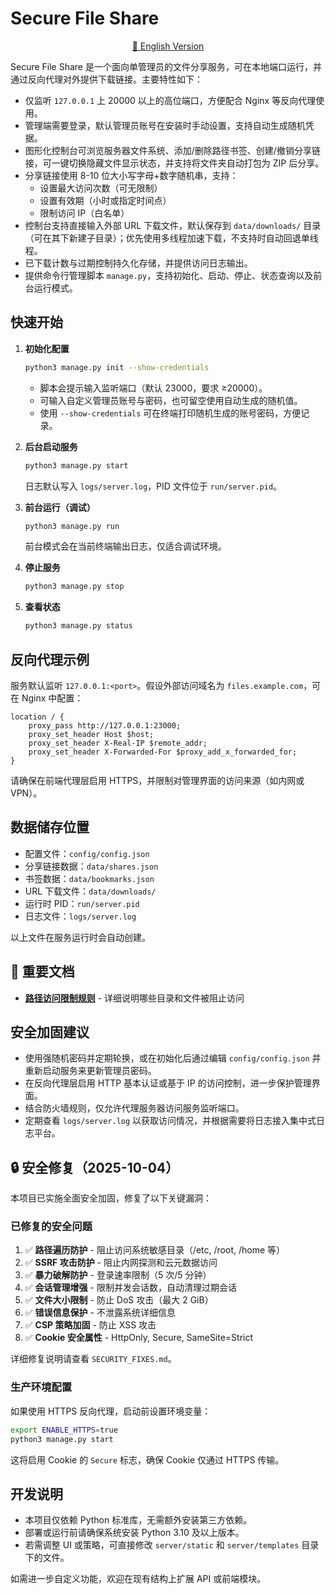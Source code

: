 # Secure File Share

<div align="center">
  <a href="README-EN.md">📖 English Version</a></sub>
</div>

Secure File Share 是一个面向单管理员的文件分享服务，可在本地端口运行，并通过反向代理对外提供下载链接。主要特性如下：

- 仅监听 `127.0.0.1` 上 20000 以上的高位端口，方便配合 Nginx 等反向代理使用。
- 管理端需要登录，默认管理员账号在安装时手动设置，支持自动生成随机凭据。
- 图形化控制台可浏览服务器文件系统、添加/删除路径书签、创建/撤销分享链接，可一键切换隐藏文件显示状态，并支持将文件夹自动打包为 ZIP 后分享。
- 分享链接使用 8-10 位大小写字母+数字随机串，支持：
  - 设置最大访问次数（可无限制）
  - 设置有效期（小时或指定时间点）
  - 限制访问 IP（白名单）
- 控制台支持直接输入外部 URL 下载文件，默认保存到 `data/downloads/` 目录（可在其下新建子目录）；优先使用多线程加速下载，不支持时自动回退单线程。
- 已下载计数与过期控制持久化存储，并提供访问日志输出。
- 提供命令行管理脚本 `manage.py`，支持初始化、启动、停止、状态查询以及前台运行模式。

## 快速开始

1. **初始化配置**

   ```bash
   python3 manage.py init --show-credentials
   ```

   - 脚本会提示输入监听端口（默认 23000，要求 ≥20000）。
   - 可输入自定义管理员账号与密码，也可留空使用自动生成的随机值。
   - 使用 `--show-credentials` 可在终端打印随机生成的账号密码，方便记录。

2. **后台启动服务**

   ```bash
   python3 manage.py start
   ```

   日志默认写入 `logs/server.log`，PID 文件位于 `run/server.pid`。

3. **前台运行（调试）**

   ```bash
   python3 manage.py run
   ```

   前台模式会在当前终端输出日志，仅适合调试环境。

4. **停止服务**

   ```bash
   python3 manage.py stop
   ```

5. **查看状态**

   ```bash
   python3 manage.py status
   ```

## 反向代理示例

服务默认监听 `127.0.0.1:<port>`。假设外部访问域名为 `files.example.com`，可在 Nginx 中配置：

```nginx
location / {
    proxy_pass http://127.0.0.1:23000;
    proxy_set_header Host $host;
    proxy_set_header X-Real-IP $remote_addr;
    proxy_set_header X-Forwarded-For $proxy_add_x_forwarded_for;
}
```

请确保在前端代理层启用 HTTPS，并限制对管理界面的访问来源（如内网或 VPN）。

## 数据储存位置

- 配置文件：`config/config.json`
- 分享链接数据：`data/shares.json`
- 书签数据：`data/bookmarks.json`
- URL 下载文件：`data/downloads/`
- 运行时 PID：`run/server.pid`
- 日志文件：`logs/server.log`

以上文件在服务运行时会自动创建。

## 📖 重要文档

- **[路径访问限制规则](BLOCKED_PATHS.md)** - 详细说明哪些目录和文件被阻止访问

## 安全加固建议

- 使用强随机密码并定期轮换，或在初始化后通过编辑 `config/config.json` 并重新启动服务来更新管理员密码。
- 在反向代理层启用 HTTP 基本认证或基于 IP 的访问控制，进一步保护管理界面。
- 结合防火墙规则，仅允许代理服务器访问服务监听端口。
- 定期查看 `logs/server.log` 以获取访问情况，并根据需要将日志接入集中式日志平台。

## 🔒 安全修复（2025-10-04）

本项目已实施全面安全加固，修复了以下关键漏洞：

### 已修复的安全问题

1. ✅ **路径遍历防护** - 阻止访问系统敏感目录（/etc, /root, /home 等）
2. ✅ **SSRF 攻击防护** - 阻止内网探测和云元数据访问
3. ✅ **暴力破解防护** - 登录速率限制（5 次/5 分钟）
4. ✅ **会话管理增强** - 限制并发会话数，自动清理过期会话
5. ✅ **文件大小限制** - 防止 DoS 攻击（最大 2 GiB）
6. ✅ **错误信息保护** - 不泄露系统详细信息
7. ✅ **CSP 策略加固** - 防止 XSS 攻击
8. ✅ **Cookie 安全属性** - HttpOnly, Secure, SameSite=Strict

详细修复说明请查看 `SECURITY_FIXES.md`。

### 生产环境配置

如果使用 HTTPS 反向代理，启动前设置环境变量：

```bash
export ENABLE_HTTPS=true
python3 manage.py start
```

这将启用 Cookie 的 `Secure` 标志，确保 Cookie 仅通过 HTTPS 传输。

## 开发说明

- 本项目仅依赖 Python 标准库，无需额外安装第三方依赖。
- 部署或运行前请确保系统安装 Python 3.10 及以上版本。
- 若需调整 UI 或策略，可直接修改 `server/static` 和 `server/templates` 目录下的文件。

如需进一步自定义功能，欢迎在现有结构上扩展 API 或前端模块。
